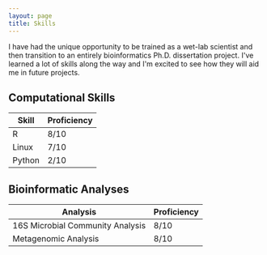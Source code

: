 ```yaml
---
layout: page
title: Skills
---
```


I have had the unique opportunity to be trained as a wet-lab scientist and then transition to an entirely bioinformatics Ph.D. dissertation project. I've learned a lot of skills along the way and I'm excited to see how they will aid me in future projects.

## Computational Skills

| Skill | Proficiency |
|----------|-----------|
| R | 8/10 |
| Linux | 7/10 |
| Python | 2/10 |

## Bioinformatic Analyses

| Analysis  | Proficiency |
|-----------|------------|
| 16S Microbial Community Analysis  | 8/10 |
| Metagenomic Analysis  | 8/10|

